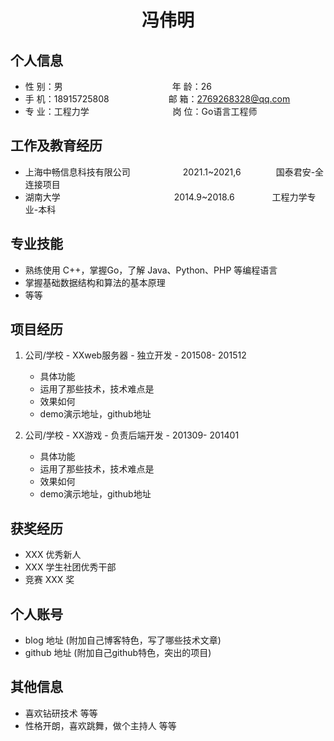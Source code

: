  <center>
     <h1>冯伟明</h1>
 </center>


## 个人信息 

* 性 别：男&emsp;&emsp;&emsp;&emsp;&emsp;&emsp;&emsp;&emsp;&emsp;&emsp;&emsp;&emsp;&ensp;年 龄：26
* 手 机：18915725808&emsp;&emsp;&emsp;&emsp;&emsp;&emsp;&ensp;   邮 箱：2769268328@qq.com
* 专 业：工程力学&emsp;&emsp;&emsp;&emsp;&emsp;&emsp; &emsp;&emsp;&emsp; 岗 位：Go语言工程师

## 工作及教育经历

* 上海中畅信息科技有限公司&emsp;&emsp;&emsp;&emsp;&emsp;&emsp;2021.1~2021,6&emsp;&emsp;&emsp;&emsp;国泰君安-全连接项目     
* 湖南大学&emsp;&emsp;&emsp;&emsp;&emsp;&emsp;&emsp;&emsp;&emsp;&emsp;&emsp;&emsp;&emsp;2014.9~2018.6&emsp;&emsp;&emsp;&emsp; 工程力学专业-本科        

## 专业技能

* 熟练使用 C++，掌握Go，了解 Java、Python、PHP 等编程语言
* 掌握基础数据结构和算法的基本原理
* 等等

## 项目经历

1. 公司/学校 - XXweb服务器 - 独立开发 - 201508- 201512 
    * 具体功能 
    * 运用了那些技术，技术难点是
    * 效果如何
    * demo演示地址，github地址 

2. 公司/学校 - XX游戏 - 负责后端开发 - 201309- 201401 
    * 具体功能 
    * 运用了那些技术，技术难点是
    * 效果如何
    * demo演示地址，github地址 

## 获奖经历
* XXX 优秀新人
* XXX 学生社团优秀干部
* 竞赛 XXX 奖

## 个人账号 
* blog 地址 (附加自己博客特色，写了哪些技术文章)
* github 地址 (附加自己github特色，突出的项目)

## 其他信息 
* 喜欢钻研技术 等等
* 性格开朗，喜欢跳舞，做个主持人 等等 

